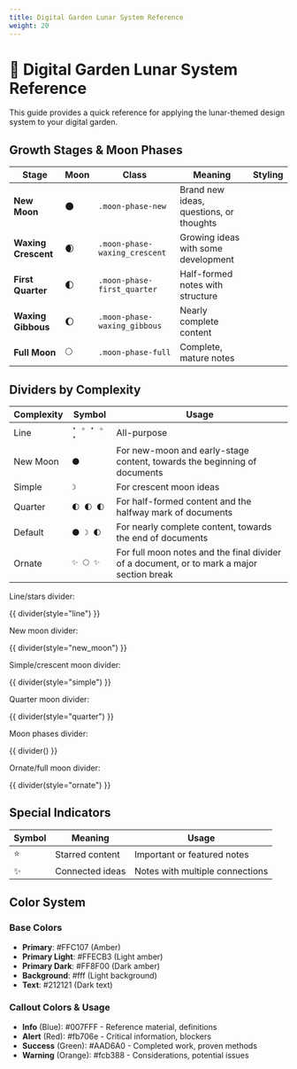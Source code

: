 ```yaml
---
title: Digital Garden Lunar System Reference
weight: 20
---
```


# 🌙 Digital Garden Lunar System Reference

This guide provides a quick reference for applying the lunar-themed design system to your digital garden.

## Growth Stages & Moon Phases

| Stage | Moon | Class | Meaning | Styling |
|-------|------|-------|---------|---------|
| **New Moon** | 🌑 | `.moon-phase-new` | Brand new ideas, questions, or thoughts |  |
| **Waxing Crescent** | 🌒 | `.moon-phase-waxing_crescent` | Growing ideas with some development |  |
| **First Quarter** | 🌓 | `.moon-phase-first_quarter` | Half-formed notes with structure |  |
| **Waxing Gibbous** | 🌔 | `.moon-phase-waxing_gibbous` | Nearly complete content |  |
| **Full Moon** | 🌕 | `.moon-phase-full` | Complete, mature notes |  |

## Dividers by Complexity

| Complexity | Symbol | Usage |
|------------|--------|-------|
| Line | `⋆ ✧ ⋆ ✧ ⋆` | All-purpose |
| New Moon | `🌑` | For new-moon and early-stage content, towards the beginning of documents |
| Simple | `☽` | For crescent moon ideas |
| Quarter | `🌓 🌓 🌓` | For half-formed content and the halfway mark of documents |
| Default | `🌑 ☽ 🌓 ` | For nearly complete content, towards the end of documents |
| Ornate | `✨ 🌕 ✨` | For full moon notes and the final divider of a document, or to mark a major section break |


Line/stars divider:
<!-- FM:Snippet:Start data:{"id":"Dividers","fields":[{"name":"style","value":"line"}]} -->
{{ divider(style="line") }}
<!-- FM:Snippet:End -->

New moon divider:

<!-- FM:Snippet:Start data:{"id":"Dividers","fields":[{"name":"style","value":"new_moon"}]} -->
{{ divider(style="new_moon") }}
<!-- FM:Snippet:End -->

Simple/crescent moon divider:

<!-- FM:Snippet:Start data:{"id":"Dividers","fields":[{"name":"style","value":"simple"}]} -->
{{ divider(style="simple") }}
<!-- FM:Snippet:End -->

Quarter moon divider:

<!-- FM:Snippet:Start data:{"id":"Dividers","fields":[{"name":"style","value":"quarter"}]} -->
{{ divider(style="quarter") }}
<!-- FM:Snippet:End -->

Moon phases divider:
<!-- FM:Snippet:Start data:{"id":"Dividers","fields":[{"name":"style","value":""}]} -->
{{ divider() }}
<!-- FM:Snippet:End -->

Ornate/full moon divider:
<!-- FM:Snippet:Start data:{"id":"Dividers","fields":[{"name":"style","value":"ornate"}]} -->
{{ divider(style="ornate") }}
<!-- FM:Snippet:End -->


## Special Indicators

| Symbol | Meaning | Usage |
|--------|---------|-------|
| ⭐ | Starred content | Important or featured notes |
| ✨ | Connected ideas | Notes with multiple connections |

## Color System

### Base Colors
- **Primary**: #FFC107 (Amber)
- **Primary Light**: #FFECB3 (Light amber)
- **Primary Dark**: #FF8F00 (Dark amber)
- **Background**: #fff (Light background)
- **Text**: #212121 (Dark text)

### Callout Colors & Usage
- **Info** (Blue): #007FFF - Reference material, definitions
- **Alert** (Red): #fb706e - Critical information, blockers
- **Success** (Green): #AAD6A0 - Completed work, proven methods
- **Warning** (Orange): #fcb388 - Considerations, potential issues


